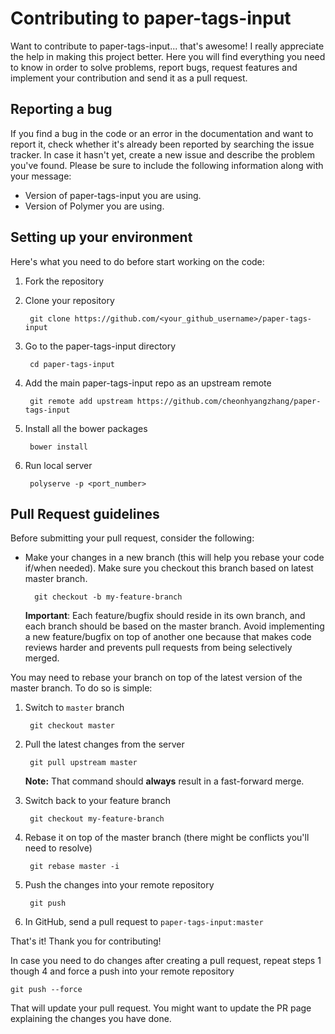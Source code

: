 # Contributing to paper-tags-input

Want to contribute to paper-tags-input... that's awesome! I really appreciate the help in making this project better. Here you will find everything you need to know in order to solve problems, report bugs, request features and implement your contribution and send it as a pull request.

## Reporting a bug

If you find a bug in the code or an error in the documentation and want to report it, check whether it's already been reported by searching the issue tracker. In case it hasn't yet, create a new issue and describe the problem you've found. Please be sure to include the following information along with your message:

- Version of paper-tags-input you are using.
- Version of Polymer you are using.

## Setting up your environment

Here's what you need to do before start working on the code:

1. Fork the repository
2. Clone your repository

        git clone https://github.com/<your_github_username>/paper-tags-input

5. Go to the paper-tags-input directory

        cd paper-tags-input

6. Add the main paper-tags-input repo as an upstream remote

        git remote add upstream https://github.com/cheonhyangzhang/paper-tags-input

7. Install all the bower packages

        bower install

8. Run local server

        polyserve -p <port_number>

## Pull Request guidelines

Before submitting your pull request, consider the following:

- Make your changes in a new branch (this will help you rebase your code if/when needed). Make sure you checkout this branch based on latest master branch.

        git checkout -b my-feature-branch

    **Important**:
    Each feature/bugfix should reside in its own branch, and each branch should be based on the master branch. Avoid implementing a new feature/bugfix on top of another one because that makes code reviews harder and prevents pull requests from being selectively merged.

You may need to rebase your branch on top of the latest version of the master branch. To do so is simple:

1. Switch to `master` branch

        git checkout master

2. Pull the latest changes from the server

        git pull upstream master

    **Note:** That command should **always** result in a fast-forward merge.

3. Switch back to your feature branch

        git checkout my-feature-branch

4. Rebase it on top of the master branch (there might be conflicts you'll need to resolve)

        git rebase master -i

5. Push the changes into your remote repository

        git push

6. In GitHub, send a pull request to `paper-tags-input:master`

That's it! Thank you for contributing!

In case you need to do changes after creating a pull request, repeat steps 1 though 4 and force a push into your remote repository

    git push --force

That will update your pull request. You might want to update the PR page explaining the changes you have done.

